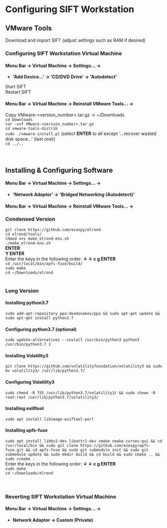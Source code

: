 # Configuring SIFT Workstation
## VMware Tools
Download and import SIFT (adjust settings such as RAM if desired)<br>
### Configuring SIFT Workstation Virtual Machine
#### **Menu Bar -> Virtual Machine -> Settings... ->**
* **'Add Device...' -> 'CD/DVD Drive' -> 'Autodetect'**<br>

Start SIFT<br>
Restart SIFT<br>
#### **Menu Bar -> Virtual Machine -> Reinstall VMware Tools... ->**

Copy VMware-<version_number>.tar.gz -> ~/Downloads<br>
`cd Downloads`<br>
`tar -xvf VMware-<version_number>.tar.gz`<br>
`cd vmware-tools-distrib`<br>
`sudo ./vmware-install.pl` (select **ENTER** to all except '...recover wasted disk space...' (last one))<br>
`cd ../..`<br><br><br>

## Installing & Configuring Software
#### **Menu Bar -> Virtual Machine -> Settings... ->**
* **'Network Adaptor' -> 'Bridged Networking (Autodetect)'**<br>
#### **Menu Bar -> Virtual Machine -> Reinstall VMware Tools... ->**
### Condensed Version
`git clone https://github.com/ezaspy/elrond`<br>
`cd elrond/tools/`<br>
`chmod u+x make_elrond-env.sh`<br>
`./make_elrond-env.sh`<br>
**ENTER**<br>
**Y ENTER**<br>
Enter the keys in the following order: **&darr; &darr; c g ENTER**<br>
`cd /usr/local/bin/apfs-fuse/build/`<br>
`sudo make`<br>
`cd ~/Downloads/elrond`<br><br>

### Long Version
#### Installing python3.7
`sudo add-apt-repository ppa:deadsnakes/ppa && sudo apt-get update && sudo apt-get install python3.7`
#### Configuring python3.7 (optional)
`sudo update-alternatives --install /usr/bin/python3 python3 /usr/bin/python3.7 1`
#### Installing Volatility3
`git clone https://github.com/volatilityfoundation/volatility3 && sudo mv volatility3/ /usr/lib/python3.7/`
#### Configuring Volatility3
`sudo chmod -R 755 /usr/lib/python3.7/volatility3/ && sudo chown -R root:root /usr/lib/python3.7/volatility3/`
#### Installing exilftool
`sudo apt install libimage-exiftool-perl`
#### Installing apfs-fuse
`sudo apt install libbz2-dev libattr1-dev cmake cmake-curses-gui && cd /usr/local/bin && sudo git clone https://github.com/ezaspy/apfs-fuse.git && cd apfs-fuse && sudo git submodule init && sudo git submodule update && sudo mkdir build && cd build && sudo cmake .. && sudo ccmake .`<br>
Enter the keys in the following order: **&darr; &darr; c g ENTER**<br>
`sudo make`<br>
`cd ~/Downloads/elrond`<br><br><br>

### Reverting SIFT Workstation Virtual Machine
#### **Menu Bar -> Virtual Machine -> Settings... ->**
* **Network Adaptor -> Custom (Private)**<br><br><br>

